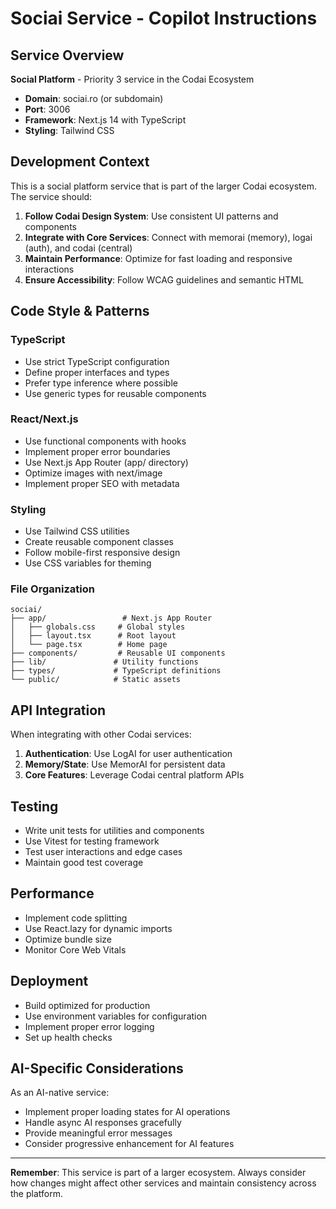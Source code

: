 # Sociai Service - Copilot Instructions

## Service Overview

**Social Platform** - Priority 3 service in the Codai Ecosystem

- **Domain**: sociai.ro (or subdomain)
- **Port**: 3006
- **Framework**: Next.js 14 with TypeScript
- **Styling**: Tailwind CSS

## Development Context

This is a social platform service that is part of the larger Codai ecosystem. The service should:

1. **Follow Codai Design System**: Use consistent UI patterns and components
2. **Integrate with Core Services**: Connect with memorai (memory), logai (auth), and codai (central)
3. **Maintain Performance**: Optimize for fast loading and responsive interactions
4. **Ensure Accessibility**: Follow WCAG guidelines and semantic HTML

## Code Style & Patterns

### TypeScript
- Use strict TypeScript configuration
- Define proper interfaces and types
- Prefer type inference where possible
- Use generic types for reusable components

### React/Next.js
- Use functional components with hooks
- Implement proper error boundaries
- Use Next.js App Router (app/ directory)
- Optimize images with next/image
- Implement proper SEO with metadata

### Styling
- Use Tailwind CSS utilities
- Create reusable component classes
- Follow mobile-first responsive design
- Use CSS variables for theming

### File Organization
```
sociai/
├── app/                 # Next.js App Router
│   ├── globals.css     # Global styles
│   ├── layout.tsx      # Root layout
│   └── page.tsx        # Home page
├── components/         # Reusable UI components
├── lib/               # Utility functions
├── types/             # TypeScript definitions
└── public/            # Static assets
```

## API Integration

When integrating with other Codai services:

1. **Authentication**: Use LogAI for user authentication
2. **Memory/State**: Use MemorAI for persistent data
3. **Core Features**: Leverage Codai central platform APIs

## Testing

- Write unit tests for utilities and components
- Use Vitest for testing framework
- Test user interactions and edge cases
- Maintain good test coverage

## Performance

- Implement code splitting
- Use React.lazy for dynamic imports
- Optimize bundle size
- Monitor Core Web Vitals

## Deployment

- Build optimized for production
- Use environment variables for configuration
- Implement proper error logging
- Set up health checks

## AI-Specific Considerations

As an AI-native service:
- Implement proper loading states for AI operations
- Handle async AI responses gracefully
- Provide meaningful error messages
- Consider progressive enhancement for AI features

---

**Remember**: This service is part of a larger ecosystem. Always consider how changes might affect other services and maintain consistency across the platform.

